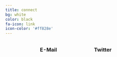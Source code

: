 ```yaml
---
title: connect
bg: white
color: black
fa-icon: link
icon-color: '#ff828e'
---
```


<style>
  table {
    width: 100%;
    border-collapse:separate;
    border-spacing: 100px 5px;
  }
  
  td {
    text-align: center;
  }
  
  td.title {
    text-align: center;
    font-weight: bold;
  }
</style>

<table>
  <tr>
    <td width="50%">
      <a href="mailto:bestpuckin@gmail.com">
        <span class="fa-stack subtlecircle" style="font-size:100px; background:rgba(255,130,142,0.1)">
          <i class="fa fa-circle fa-stack-2x text-white"></i>
          <i class="fa far fa-envelope fa-stack-1x fa-dg"></i>
        </span>
      </a>
    </td>
    <td width="50%">
      <a href="https://twitter.com/bestpuckin" target="_blank">
        <span class="fa-stack subtlecircle" style="font-size:100px; background:rgb(29,161,242,0.1)">
          <i class="fa fa-circle fa-stack-2x text-white"></i>
          <i class="fa fa-twitter fa-stack-1x text-blue"></i>
        </span>
      </a>
    </td>
  </tr>
  <tr>
    <td class="title">E-Mail</td>
    <td class="title">Twitter</td>
  </tr>
</table>
